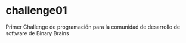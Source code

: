 # challenge01
Primer Challenge de programación para la comunidad de desarrollo de software de Binary Brains

